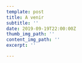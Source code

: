 ```yaml
---
template: post
title: A venir
subtitle: ''
date: 2019-09-19T22:00:00Z
thumb_img_path: ''
content_img_path: ''
excerpt: ''

---
```


